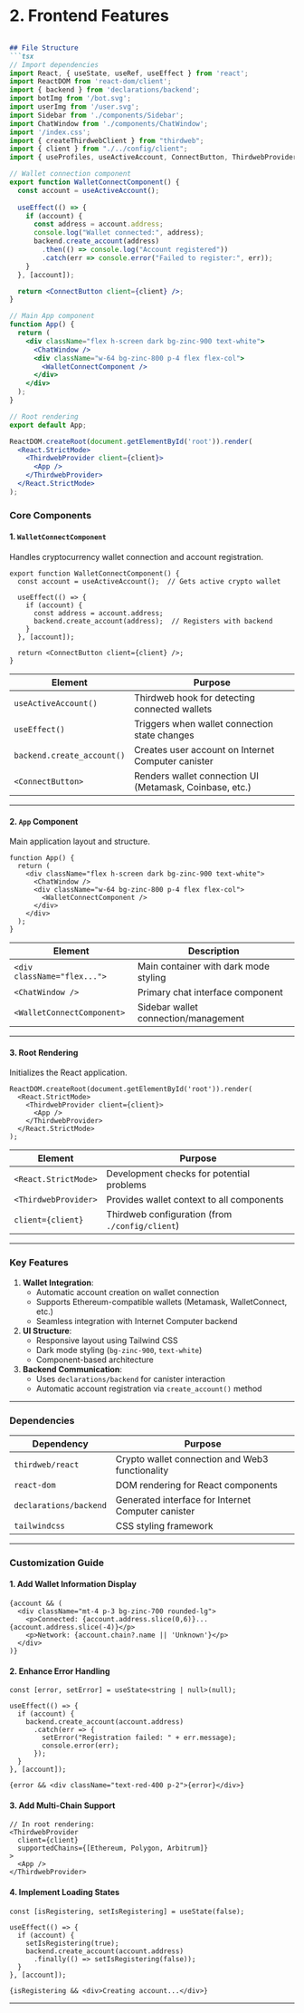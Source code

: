 # 2. Frontend Features

<figure><img src=".gitbook/assets/55g.png" alt=""><figcaption></figcaption></figure>

````markdown
## File Structure
```tsx
// Import dependencies
import React, { useState, useRef, useEffect } from 'react';
import ReactDOM from 'react-dom/client';
import { backend } from 'declarations/backend';
import botImg from '/bot.svg';
import userImg from '/user.svg';
import Sidebar from './components/Sidebar';
import ChatWindow from './components/ChatWindow';
import '/index.css';
import { createThirdwebClient } from "thirdweb";
import { client } from "./../config/client";
import { useProfiles, useActiveAccount, ConnectButton, ThirdwebProvider } from "thirdweb/react";

// Wallet connection component
export function WalletConnectComponent() {
  const account = useActiveAccount();
  
  useEffect(() => {
    if (account) {
      const address = account.address;
      console.log("Wallet connected:", address);
      backend.create_account(address)
        .then(() => console.log("Account registered"))
        .catch(err => console.error("Failed to register:", err));
    }
  }, [account]);

  return <ConnectButton client={client} />;
}

// Main App component
function App() {
  return (
    <div className="flex h-screen dark bg-zinc-900 text-white">
      <ChatWindow />
      <div className="w-64 bg-zinc-800 p-4 flex flex-col">
        <WalletConnectComponent />
      </div>
    </div>
  );
}

// Root rendering
export default App;

ReactDOM.createRoot(document.getElementById('root')).render(
  <React.StrictMode>
    <ThirdwebProvider client={client}>
      <App />
    </ThirdwebProvider>
  </React.StrictMode>
);
````

### Core Components

#### 1. `WalletConnectComponent`

Handles cryptocurrency wallet connection and account registration.

```tsx
export function WalletConnectComponent() {
  const account = useActiveAccount();  // Gets active crypto wallet

  useEffect(() => {
    if (account) {
      const address = account.address;
      backend.create_account(address);  // Registers with backend
    }
  }, [account]);

  return <ConnectButton client={client} />;
}
```

| Element                    | Purpose                                                 |
| -------------------------- | ------------------------------------------------------- |
| `useActiveAccount()`       | Thirdweb hook for detecting connected wallets           |
| `useEffect()`              | Triggers when wallet connection state changes           |
| `backend.create_account()` | Creates user account on Internet Computer canister      |
| `<ConnectButton>`          | Renders wallet connection UI (Metamask, Coinbase, etc.) |

***

#### 2. `App` Component

Main application layout and structure.

```tsx
function App() {
  return (
    <div className="flex h-screen dark bg-zinc-900 text-white">
      <ChatWindow />
      <div className="w-64 bg-zinc-800 p-4 flex flex-col">
        <WalletConnectComponent />
      </div>
    </div>
  );
}
```

| Element                     | Description                           |
| --------------------------- | ------------------------------------- |
| `<div className="flex...">` | Main container with dark mode styling |
| `<ChatWindow />`            | Primary chat interface component      |
| `<WalletConnectComponent>`  | Sidebar wallet connection/management  |

***

#### 3. Root Rendering

Initializes the React application.

```tsx
ReactDOM.createRoot(document.getElementById('root')).render(
  <React.StrictMode>
    <ThirdwebProvider client={client}>
      <App />
    </ThirdwebProvider>
  </React.StrictMode>
);
```

| Element              | Purpose                                         |
| -------------------- | ----------------------------------------------- |
| `<React.StrictMode>` | Development checks for potential problems       |
| `<ThirdwebProvider>` | Provides wallet context to all components       |
| `client={client}`    | Thirdweb configuration (from `./config/client`) |

***

### Key Features

1. **Wallet Integration**:
   * Automatic account creation on wallet connection
   * Supports Ethereum-compatible wallets (Metamask, WalletConnect, etc.)
   * Seamless integration with Internet Computer backend
2. **UI Structure**:
   * Responsive layout using Tailwind CSS
   * Dark mode styling (`bg-zinc-900`, `text-white`)
   * Component-based architecture
3. **Backend Communication**:
   * Uses `declarations/backend` for canister interaction
   * Automatic account registration via `create_account()` method

***

### Dependencies

| Dependency             | Purpose                                            |
| ---------------------- | -------------------------------------------------- |
| `thirdweb/react`       | Crypto wallet connection and Web3 functionality    |
| `react-dom`            | DOM rendering for React components                 |
| `declarations/backend` | Generated interface for Internet Computer canister |
| `tailwindcss`          | CSS styling framework                              |

***

### Customization Guide

#### 1. Add Wallet Information Display

```tsx
{account && (
  <div className="mt-4 p-3 bg-zinc-700 rounded-lg">
    <p>Connected: {account.address.slice(0,6)}...{account.address.slice(-4)}</p>
    <p>Network: {account.chain?.name || 'Unknown'}</p>
  </div>
)}
```

#### 2. Enhance Error Handling

```tsx
const [error, setError] = useState<string | null>(null);

useEffect(() => {
  if (account) {
    backend.create_account(account.address)
      .catch(err => {
        setError("Registration failed: " + err.message);
        console.error(err);
      });
  }
}, [account]);

{error && <div className="text-red-400 p-2">{error}</div>}
```

#### 3. Add Multi-Chain Support

```tsx
// In root rendering:
<ThirdwebProvider 
  client={client}
  supportedChains={[Ethereum, Polygon, Arbitrum]}
>
  <App />
</ThirdwebProvider>
```

#### 4. Implement Loading States

```tsx
const [isRegistering, setIsRegistering] = useState(false);

useEffect(() => {
  if (account) {
    setIsRegistering(true);
    backend.create_account(account.address)
      .finally(() => setIsRegistering(false));
  }
}, [account]);

{isRegistering && <div>Creating account...</div>}
```

***

###

